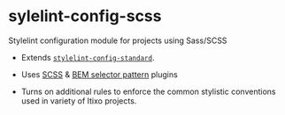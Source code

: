# sylelint-config-scss
Stylelint configuration module for projects using Sass/SCSS


- Extends [`stylelint-config-standard`](https://github.com/stylelint/stylelint-config-standard).

- Uses [SCSS](https://github.com/kristerkari/stylelint-scss) & [BEM selector pattern](https://github.com/simonsmith/stylelint-selector-bem-pattern)
 plugins
- Turns on additional rules to enforce the common stylistic conventions used in variety of Itixo projects.
